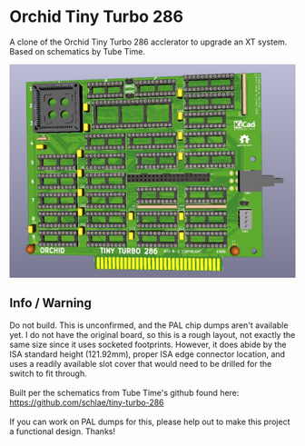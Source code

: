 # Orchid Tiny Turbo 286
A clone of the Orchid Tiny Turbo 286 acclerator to upgrade an XT system. Based on schematics by Tube Time.

![pic](pic.jpg)

## Info / Warning
Do not build. This is unconfirmed, and the PAL chip dumps aren't available yet. I do not have the original board, so this is a rough layout, not exactly the same size since it uses socketed footprints. However, it does abide by the ISA standard height (121.92mm), proper ISA edge connector location, and uses a readily available slot cover that would need to be drilled for the switch to fit through. 
\
\
Built per the schematics from Tube Time's github found here: https://github.com/schlae/tiny-turbo-286
\
\
If you can work on PAL dumps for this, please help out to make this project a functional design. Thanks!
